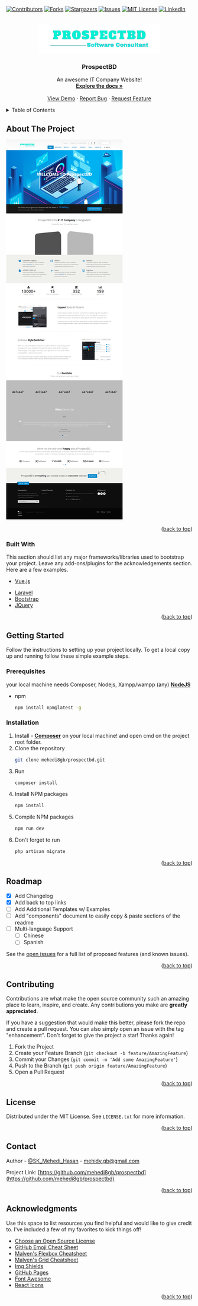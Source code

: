 <div id="top"></div>
<!--
*** Thanks for checking out the Best-README-Template. If you have a suggestion
*** that would make this better, please fork the repo and create a pull request
*** or simply open an issue with the tag "enhancement".
*** Don't forget to give the project a star!
*** Thanks again! Now go create something AMAZING! :D
-->



<!-- PROJECT SHIELDS -->
<!--
*** I'm using markdown "reference style" links for readability.
*** Reference links are enclosed in brackets [ ] instead of parentheses ( ).
*** See the bottom of this document for the declaration of the reference variables
*** for contributors-url, forks-url, etc. This is an optional, concise syntax you may use.
*** https://www.markdownguide.org/basic-syntax/#reference-style-links
-->
[![Contributors][contributors-shield]][contributors-url]
[![Forks][forks-shield]][forks-url]
[![Stargazers][stars-shield]][stars-url]
[![Issues][issues-shield]][issues-url]
[![MIT License][license-shield]][license-url]
[![LinkedIn][linkedin-shield]][linkedin-url]



<!-- PROJECT LOGO -->
<br />
<div align="center">
  <a href="https://github.com/mehedi8gb/prospectbd">
    <img src="/public/img/prospectbd.png" alt="Logo" height="80">
  </a>

  <h3 align="center">ProspectBD</h3>

  <p align="center">
    An awesome IT Company Website!
    <br />
    <a href="https://github.com/mehedi8gb/prospectbd"><strong>Explore the docs »</strong></a>
    <br />
    <br />
    <a href="https://github.com/mehedi8gb/prospectbd">View Demo</a>
    ·
    <a href="https://github.com/mehedi8gb/prospectbd/issues">Report Bug</a>
    ·
    <a href="https://github.com/mehedi8gb/prospectbd/issues">Request Feature</a>
  </p>
</div>



<!-- TABLE OF CONTENTS -->
<details>
  <summary>Table of Contents</summary>
  <ol>
    <li>
      <a href="#about-the-project">About The Project</a>
      <ul>
        <li><a href="#built-with">Built With</a></li>
      </ul>
    </li>
    <li>
      <a href="#getting-started">Getting Started</a>
      <ul>
        <li><a href="#prerequisites">Prerequisites</a></li>
        <li><a href="#installation">Installation</a></li>
      </ul>
    </li>
    <li><a href="#usage">Usage</a></li>
    <li><a href="#roadmap">Roadmap</a></li>
    <li><a href="#contributing">Contributing</a></li>
    <li><a href="#license">License</a></li>
    <li><a href="#contact">Contact</a></li>
    <li><a href="#acknowledgments">Acknowledgments</a></li>
  </ol>
</details>



<!-- ABOUT THE PROJECT -->
## About The Project

[![Home Page Screen Shot][product-screenshot]](#)

<p align="right">(<a href="#top">back to top</a>)</p>



### Built With

This section should list any major frameworks/libraries used to bootstrap your project. Leave any add-ons/plugins for the acknowledgements section. Here are a few examples.

<!-- * [Next.js](https://nextjs.org/)
* [React.js](https://reactjs.org/) -->
* [Vue.js](https://vuejs.org/)
<!-- * [Angular](https://angular.io/)
* [Svelte](https://svelte.dev/) -->
* [Laravel](https://laravel.com)
* [Bootstrap](https://getbootstrap.com)
* [JQuery](https://jquery.com)

<p align="right">(<a href="#top">back to top</a>)</p>



<!-- GETTING STARTED -->
## Getting Started

Follow the instructions to setting up your project locally.
To get a local copy up and running follow these simple example steps.

### Prerequisites

your local machine needs Composer, Nodejs, Xampp/wampp (any)
**[NodeJS](https://nodejs.org/dist/v16.15.0/node-v16.15.0-x64.msi)**
* npm
  ```sh
  npm install npm@latest -g
  ```

### Installation

1. Install - **[Composer](https://getcomposer.org/Composer-Setup.exe)** on your local machine!
and open cmd on the project root folder.
2. Clone the repository
   ```sh
   git clone mehedi8gb/prospectbd.git
   ```
3. Run 
   ```sh
   composer install
   ```
4. Install NPM packages
   ```sh
   npm install
   ```
5. Compile NPM packages
   ```sh
   npm run dev
   ```
5. Don't forget to run
   ```sh
   php artisan migrate
   ```
<p align="right">(<a href="#top">back to top</a>)</p>



<!-- USAGE EXAMPLES -->
<!-- ## Usage

Use this space to show useful examples of how a project can be used. Additional screenshots, code examples and demos work well in this space. You may also link to more resources.

_For more examples, please refer to the [Documentation](https://example.com)_

<p align="right">(<a href="#top">back to top</a>)</p>
 -->


<!-- ROADMAP -->
## Roadmap

- [x] Add Changelog
- [x] Add back to top links
- [ ] Add Additional Templates w/ Examples
- [ ] Add "components" document to easily copy & paste sections of the readme
- [ ] Multi-language Support
    - [ ] Chinese
    - [ ] Spanish

See the [open issues](https://github.com/mehedi8gb/prospectbd/issues) for a full list of proposed features (and known issues).

<p align="right">(<a href="#top">back to top</a>)</p>



<!-- CONTRIBUTING -->
## Contributing

Contributions are what make the open source community such an amazing place to learn, inspire, and create. Any contributions you make are **greatly appreciated**.

If you have a suggestion that would make this better, please fork the repo and create a pull request. You can also simply open an issue with the tag "enhancement".
Don't forget to give the project a star! Thanks again!

1. Fork the Project
2. Create your Feature Branch (`git checkout -b feature/AmazingFeature`)
3. Commit your Changes (`git commit -m 'Add some AmazingFeature'`)
4. Push to the Branch (`git push origin feature/AmazingFeature`)
5. Open a Pull Request

<p align="right">(<a href="#top">back to top</a>)</p>



<!-- LICENSE -->
## License

Distributed under the MIT License. See `LICENSE.txt` for more information.

<p align="right">(<a href="#top">back to top</a>)</p>



<!-- CONTACT -->
## Contact

Author - [@SK_Mehedi_Hasan](https://facebook.com/mehedi.8gb) - mehidy.gb@gmail.com

Project Link: [https://github.com/mehedi8gb/prospectbd](https://github.com/mehedi8gb/prospectbd)

<p align="right">(<a href="#top">back to top</a>)</p>



<!-- ACKNOWLEDGMENTS -->
## Acknowledgments

Use this space to list resources you find helpful and would like to give credit to. I've included a few of my favorites to kick things off!

* [Choose an Open Source License](https://choosealicense.com)
* [GitHub Emoji Cheat Sheet](https://www.webpagefx.com/tools/emoji-cheat-sheet)
* [Malven's Flexbox Cheatsheet](https://flexbox.malven.co/)
* [Malven's Grid Cheatsheet](https://grid.malven.co/)
* [Img Shields](https://shields.io)
* [GitHub Pages](https://pages.github.com)
* [Font Awesome](https://fontawesome.com)
* [React Icons](https://react-icons.github.io/react-icons/search)

<p align="right">(<a href="#top">back to top</a>)</p>



<!-- MARKDOWN LINKS & IMAGES -->
<!-- https://www.markdownguide.org/basic-syntax/#reference-style-links -->
[contributors-shield]: https://img.shields.io/github/contributors/mehedi8gb/prospectbd.svg?style=for-the-badge
[contributors-url]: https://github.com/mehedi8gb/prospectbd/graphs/contributors
[forks-shield]: https://img.shields.io/github/forks/mehedi8gb/prospectbd.svg?style=for-the-badge
[forks-url]: https://github.com/mehedi8gb/prospectbd/network/members
[stars-shield]: https://img.shields.io/github/stars/mehedi8gb/prospectbd.svg?style=for-the-badge
[stars-url]: https://github.com/mehedi8gb/prospectbd/stargazers
[issues-shield]: https://img.shields.io/github/issues/mehedi8gb/prospectbd.svg?style=for-the-badge
[issues-url]: https://github.com/mehedi8gb/prospectbd/issues
[license-shield]: https://img.shields.io/github/license/mehedi8gb/prospectbd.svg?style=for-the-badge
[license-url]: https://github.com/mehedi8gb/prospectbd/blob/master/LICENSE.txt
[linkedin-shield]: https://img.shields.io/badge/-LinkedIn-black.svg?style=for-the-badge&logo=linkedin&colorB=555
[linkedin-url]: https://linkedin.com/in/othneildrew
[product-screenshot]: public/ss.png
